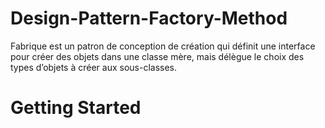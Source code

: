 # Design-Pattern-Factory-Method

Fabrique est un patron de conception de création qui définit
une interface pour créer des objets dans une classe mère, mais
délègue le choix des types d’objets à créer aux sous-classes.

# Getting Started
